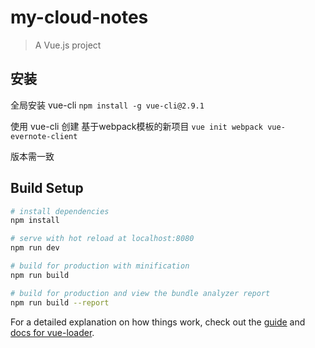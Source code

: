 # my-cloud-notes

> A Vue.js project

## 安装
全局安装 vue-cli
`npm install -g vue-cli@2.9.1`

使用 vue-cli 创建 基于webpack模板的新项目
`vue init webpack vue-evernote-client`

版本需一致

## Build Setup

``` bash
# install dependencies
npm install

# serve with hot reload at localhost:8080
npm run dev

# build for production with minification
npm run build

# build for production and view the bundle analyzer report
npm run build --report
```

For a detailed explanation on how things work, check out the [guide](http://vuejs-templates.github.io/webpack/) and [docs for vue-loader](http://vuejs.github.io/vue-loader).

